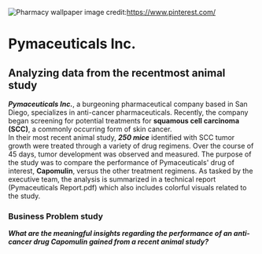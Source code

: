 ![Pharmacy wallpaper](https://i.pinimg.com/originals/9f/08/d5/9f08d5b07190918f066c318a31c01f66.jpg)
image credit:https://www.pinterest.com/
# Pymaceuticals Inc. 
## Analyzing data from the recentmost animal study
**_Pymaceuticals Inc._**, a burgeoning pharmaceutical company based in San Diego, specializes in anti-cancer pharmaceuticals. Recently, the company began screening for potential treatments for **squamous cell carcinoma (SCC)**, a commonly occurring form of skin cancer.  
In their most recent animal study, **_250 mice_** identified with SCC tumor growth were treated through a variety of drug regimens. Over the course of 45 days, tumor development was observed and measured. The purpose of the study was to compare the performance of Pymaceuticals' drug of interest, **Capomulin**, versus the other treatment regimens. As tasked by the executive team, the analysis is summarized in a technical report (Pymaceuticals Report.pdf) which also includes colorful visuals related to the study. 
### Business Problem study 
**_What are the meaningful insights regarding the performance of an anti-cancer drug Capomulin gained from a recent animal study?_**
